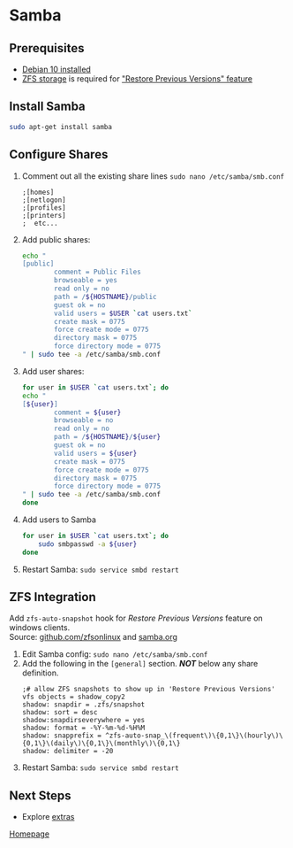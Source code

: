 # Samba

## Prerequisites

* [Debian 10 installed](../os/01_Debian_Headless.md)
* [ZFS storage](../storage/01_ZFS.md) is required for ["Restore Previous Versions" feature](#zfs-integration)


## Install Samba

```bash
sudo apt-get install samba
```

## Configure Shares

1. Comment out all the existing share lines `sudo nano /etc/samba/smb.conf`
    ```
    ;[homes]
    ;[netlogon]
    ;[profiles]
    ;[printers]
    ;  etc...
    ```
1. Add public shares:
    ```bash
    echo "
    [public]
            comment = Public Files
            browseable = yes
            read only = no
            path = /${HOSTNAME}/public
            guest ok = no
            valid users = $USER `cat users.txt`
            create mask = 0775
            force create mode = 0775
            directory mask = 0775
            force directory mode = 0775
    " | sudo tee -a /etc/samba/smb.conf
    ```
1. Add user shares:
    ```bash
    for user in $USER `cat users.txt`; do
    echo "
    [${user}]
            comment = ${user}
            browseable = no
            read only = no
            path = /${HOSTNAME}/${user}
            guest ok = no
            valid users = ${user}
            create mask = 0775
            force create mode = 0775
            directory mask = 0775
            force directory mode = 0775
    " | sudo tee -a /etc/samba/smb.conf
    done
    ```
1. Add users to Samba
    ```bash
    for user in $USER `cat users.txt`; do
        sudo smbpasswd -a ${user}
    done
    ```
1. Restart Samba: `sudo service smbd restart`

## ZFS Integration
Add `zfs-auto-snapshot` hook for _Restore Previous Versions_ feature on windows clients.  
Source: [github.com/zfsonlinux](https://github.com/zfsonlinux/zfs-auto-snapshot/wiki/Samba) and [samba.org](https://www.samba.org/samba/docs/current/man-html/vfs_shadow_copy2.8.html)

1. Edit Samba config: `sudo nano /etc/samba/smb.conf`
1. Add the following in the `[general]` section. ___NOT___ below any share definition.
    ```
    ;# allow ZFS snapshots to show up in 'Restore Previous Versions'
    vfs objects = shadow_copy2
    shadow: snapdir = .zfs/snapshot
    shadow: sort = desc
    shadow:snapdirseverywhere = yes
    shadow: format = -%Y-%m-%d-%H%M
    shadow: snapprefix = ^zfs-auto-snap_\(frequent\)\{0,1\}\(hourly\)\{0,1\}\(daily\)\{0,1\}\(monthly\)\{0,1\}
    shadow: delimiter = -20
    ```
1. Restart Samba: `sudo service smbd restart`



## Next Steps

* Explore [extras](../README.md#extras)


[Homepage](../README.md)
